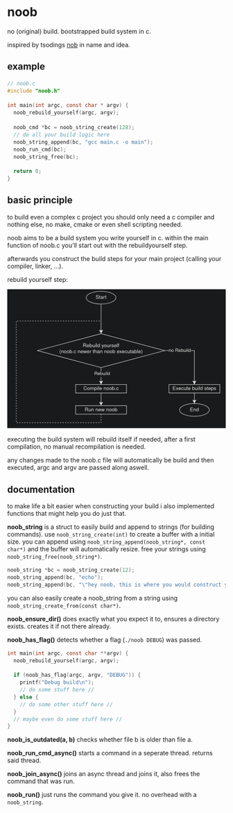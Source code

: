 # noob
no (original) build. bootstrapped build system in c.

inspired by tsodings [nob](https://github.com/tsoding/nobuild) in name and idea.

## example
```C
// noob.c
#include "noob.h"

int main(int argc, const char * argv) {
  noob_rebuild_yourself(argc, argv);
  
  noob_cmd *bc = noob_string_create(128);
  // do all your build logic here
  noob_string_append(bc, "gcc main.c -o main");
  noob_run_cmd(bc);
  noob_string_free(bc);

  return 0;
}
```

## basic principle

to build even a complex c project you should only need a c compiler and nothing else, no make, cmake or even shell scripting needed.

noob aims to be a build system you write yourself in c. within the main function of noob.c you'll start out with the rebuildyourself step.

afterwards you construct the build steps for your main project (calling your compiler, linker, ...).

rebuild yourself step:

![RebuildYourself](docs/RebuildYourself.png)

executing the build system will rebuild itself if needed, after a first compilation, no manual recompilation is needed.

any changes made to the noob.c file will automatically be build and then executed, argc and argv are passed along aswell. 

## documentation

to make life a bit easier when constructing your build i also implemented functions that might help you do just that.

**noob_string**
is a struct to easily build and append to strings (for building commands). use `noob_string_create(int)` to create a buffer with a initial size. you can append using `noob_string_append(noob_string*, const char*)` and the buffer will automatically resize. 
free your strings using `noob_string_free(noob_string*)`.

```C
noob_string *bc = noob_string_create(12);
noob_string_append(bc, "echo");
noob_string_append(bc, "\"hey noob, this is where you would construct your build cmds\"");
```

you can also easily create a noob_string from a string using `noob_string_create_from(const char*)`.

**noob_ensure_dir()**
does exactly what you expect it to, ensures a directory exists. creates it if not there already.

**noob_has_flag()**
detects whether a flag (`./noob DEBUG`) was passed.
```C
int main(int argc, const char **argv) {
  noob_rebuild_yourself(argc, argv);

  if (noob_has_flag(argc, argv, "DEBUG")) {
    printf("Debug build\n");
    // do some stuff here //
  } else {
    // do some other stuff here // 
  }
  // maybe even do some stuff here // 
}
```

**noob_is_outdated(a, b)**
checks whether file b is older than file a.

**noob_run_cmd_async()**
starts a command in a seperate thread. returns said thread.

**noob_join_async()**
joins an async thread and joins it, also frees the command that was run.

**noob_run()**
just runs the command you give it. no overhead with a `noob_string`.
